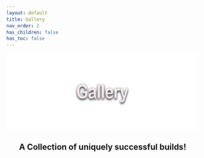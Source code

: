 ```yaml
---
layout: default
title: Gallery
nav_order: 2
has_children: false
has_toc: false
---
```


<p align="center">
  <img width="650" height="200" src="../../assets/Headers/Header-Gallery.png">
</p>

<h2 align="center">A Collection of uniquely successful builds!</h2>

